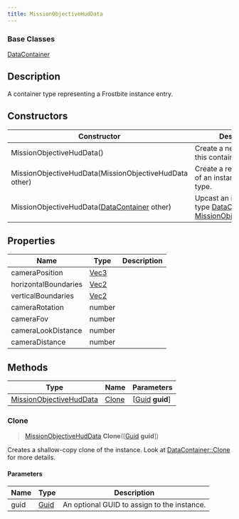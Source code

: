 ```yaml
---
title: MissionObjectiveHudData
---
```

### Base Classes

[DataContainer](/vext/ref/shared/class/datacontainer)

## Description

A container type representing a Frostbite instance entry.

## Constructors

| Constructor                                                                        | Description                                                                                                                           |
| ---------------------------------------------------------------------------------- | ------------------------------------------------------------------------------------------------------------------------------------- |
| MissionObjectiveHudData()                                                          | Create a new instance of this container type.                                                                                         |
| MissionObjectiveHudData(MissionObjectiveHudData other)                             | Create a reference copy of an instance of the same type.                                                                              |
| MissionObjectiveHudData([DataContainer](/vext/ref/shared/class/datacontainer) other) | Upcast an instance of type [DataContainer](/vext/ref/shared/class/datacontainer) to [MissionObjectiveHudData](/vext/ref/fb/missionobjectivehuddata/). |

## Properties

| Name                 | Type                              | Description |
| -------------------- | --------------------------------- | ----------- |
| cameraPosition       | [Vec3](/vext/ref/shared/class/vec3) |             |
| horizontalBoundaries | [Vec2](/vext/ref/shared/class/vec2) |             |
| verticalBoundaries   | [Vec2](/vext/ref/shared/class/vec2) |             |
| cameraRotation       | number                            |             |
| cameraFov            | number                            |             |
| cameraLookDistance   | number                            |             |
| cameraDistance       | number                            |             |

## Methods

| Type                                               | Name            | Parameters                                     |
| -------------------------------------------------- | --------------- | ---------------------------------------------- |
| [MissionObjectiveHudData](/vext/ref/fb/missionobjectivehuddata/) | [Clone](#clone) | \[[Guid](/vext/ref/shared/class/guid) **guid**\] |

### Clone

> [MissionObjectiveHudData](/vext/ref/fb/missionobjectivehuddata/) **Clone**(\[[Guid](/vext/ref/shared/class/guid) **guid**\])

Creates a shallow-copy clone of the instance. Look at [DataContainer::Clone](/vext/ref/shared/class/datacontainer#clone) for more details.

#### Parameters

| Name | Type         | Description                                 |
| ---- | ------------ | ------------------------------------------- |
| guid | [Guid](/vext/ref/shared/class/guid/) | An optional GUID to assign to the instance. |
